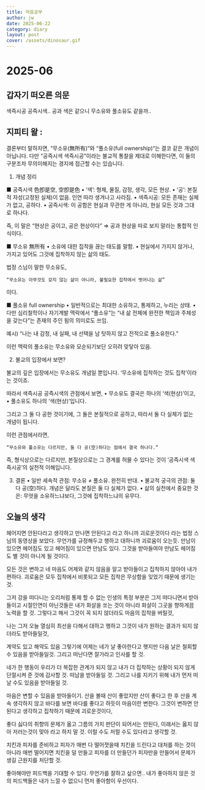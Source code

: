 ```yaml
---
title: 마음공부
author: jw
date: 2025-06-22
category: diary
layout: post
cover: /assets/dinosaur.gif
---
```

# 2025-06

## 갑자기 떠오른 의문
색즉시공 공즉시색.. 
공과 색은 같으니 무소유와 풀소유도 같을까..

## 지피티 왈 : 
결론부터 말하자면, “무소유(無所有)“와 “풀소유(full ownership)“는 결코 같은 개념이 아닙니다.
다만 “공즉시색 색즉시공”이라는 불교적 통찰을 제대로 이해한다면, 이 둘의 구분조차 무의미해지는 경지에 접근할 수는 있습니다.

1. 개념 정리

■ 공즉시색 色卽是空, 空卽是色
	•	‘색’: 형체, 물질, 감정, 생각, 모든 현상.
	•	‘공’: 본질적 자성(고정된 실체)이 없음. 인연 따라 생겨나고 사라짐.
	•	색즉시공: 모든 존재는 실체가 없고, 공하다.
	•	공즉시색: 이 공함은 현실과 무관한 게 아니라, 현실 모든 것과 그대로 하나다.

즉, 이 말은 “현상은 공이고, 공은 현상이다”
⇒ 공과 현상을 따로 보지 말라는 통합적 인식이다.

■ 무소유 無所有
	•	소유에 대한 집착을 끊는 태도를 말함.
	•	현실에서 가지지 않거나, 가지고 있어도 그것에 집착하지 않는 삶의 태도.

법정 스님이 말한 무소유도,

	“무소유는 아무것도 갖지 않는 삶이 아니라, 불필요한 집착에서 벗어나는 삶”
이다.

■ 풀소유 full ownership
	•	일반적으로는 최대한 소유하고, 통제하고, 누리는 상태.
	•	다만 심리철학이나 자기계발 맥락에서 “풀소유”는 “내 삶 전체에 완전한 책임과 주체성을 갖는다”는 존재의 주인 됨의 의미로도 쓰임.

예시)
“나는 내 감정, 내 실패, 내 선택을 남 탓하지 않고 전적으로 풀소유한다.”

이런 맥락의 풀소유는 무소유와 모순되기보단 오히려 맞닿아 있음.

2. 불교의 입장에서 보면?

불교의 깊은 입장에서는 무소유도 개념일 뿐입니다.
‘무소유에 집착하는 것도 집착’이라는 것이죠.

따라서 색즉시공 공즉시색의 관점에서 보면,
	•	무소유도 결국은 하나의 ‘색(현상)’이고,
	•	풀소유도 하나의 ‘색(현상)’입니다.

그리고 그 둘 다 공한 것이기에,
그 둘은 본질적으로 공하고, 따라서 둘 다 실체가 없는 개념이 됩니다.

이런 관점에서라면,

	“무소유와 풀소유는 다르지만, 둘 다 공(空)하다는 점에서 결국 하나다.”

즉, 형식상으로는 다르지만, 본질상으로는 그 경계를 허물 수 있다는 것이 ‘공즉시색 색즉시공’의 실천적 이해입니다.

3. 결론
	•	일반 세속적 관점: 무소유 ≠ 풀소유. 완전히 반대.
	•	불교적 궁극의 관점: 둘 다 공(空)하다. 개념은 달라도 본질은 둘 다 실체가 없다.
	•	삶의 실천에서 중요한 것은: 무엇을 소유하느냐보다, 그것에 집착하느냐의 유무다.

## 오늘의 생각
헤어지면 안된다라고 생각하고 만나면 안된다고 라고 하니까 괴로운것이다 라는 법정 스님의 동영상을 보았다.
무언가를 규정해두고 행하고 대하니까 괴로움이 오는듯.
만남이 있으면 헤어짐도 있고 헤어짐이 있으면 만남도 있다. 그것을 받아들여야 만남도 헤어짐도 별 것이 아니게 될 것이다.

모든 것은 변하고 네 마음도 어제와 같지 않음을 알고 받아들이고 집착하지 않아야 내가 편하다.
괴로움은 모두 집착에서 비롯되고 모든 집착은 무상함을 잊었기 때문에 생기는것.

그저 강을 떠다니는 오리처럼 통제 할 수 없는 인생의 특정 부분은 그저 떠다니면서 받아들이고 시절인연이 아닌것들은 내가 화살을 쏘는 것이 아니라 화살이 그곳을 향하게끔 노력을 할 것. 그렇다고 해서 그것이 꼭 되지 않더라도 마음의 집착을 버릴것,

나는 그저 오늘 열심히 최선을 다해서 대하고 행하고 그것이 내가 원하는 결과가 되지 않더라도 받아들일것,

계약도 있고 해약도 있음 그렇기에 어제는 네가 날 좋아한다고 햇지만 다음 날은 철회할 수 있음을 받아들일것. 그리고 떠난다면 잘가라고 인사를 할 것.

네가 한 행동이 우리가 더 복잡한 관계가 되지 않고 내가 더 집착하는 상황이 되지 않게 단절시켜 준 것에 감사할 것.
떠남을 받아들일 것.
그리고 나를 지키기 위해 내가 먼저 떠날 수도 있음을 받아들일 것.

마음은 변할 수 있음을 받아들이기. 산을 볼때 산이 좋았지만 산이 좋다고 한 후 산을 계속 생각하지 않고 바다를 보면 바다를 좋다고 하듯이 마음이란 변한다. 그것이 변하면 안된다고 생각하고 집착하기 때문에 괴로운것이다,

좋다 싫다의 취향의 문제가 옮고 그름의 가치 판단이 되어서는 안된다, 
이래서는 옳지 않아 저러는것이 맞아 라고 하지 말 것.
이럴 수도 저럴 수도 있다라고 생각할 것.

치킨과 피자를 준비하고 피자가 매번 다 떨어졋을때 치킨을 드린다고 대처를 하는 것이 아니라 매번 떨어지면 치킨을 덜 만들고 피자를 더 만들던가 피자만을 만들어서 문제가 생길 근원지를 처단할 것.

좋아해야만 피드백을 기대할 수 있다. 무언가를 잘하고 샆으면.. 내가 좋아하지 않은 것의 피드백들은 내가 느낄 수 없으니 먼저 좋아함이 우선이다.